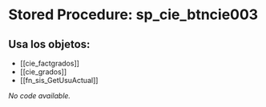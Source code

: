 # Stored Procedure: sp_cie_btncie003

## Usa los objetos:
- [[cie_factgrados]]
- [[cie_grados]]
- [[fn_sis_GetUsuActual]]

*No code available.*
